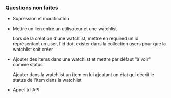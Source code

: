 ###  Questions non faites
- Supression et modification

- Mettre un lien entre un utilisateur et une watchlist

  Lors de la création d'une watchlist, mettre en required un id représentant un user, l'id doit exister dans la collection users pour que la watchlist soit créer

- Ajouter des items dans une watchlist et mettre par défaut "à voir" comme status

  Ajouter dans la watchlist un item en lui ajoutant un état qui décrit le status de l'item dans la watchlist

- Appel à l'API

